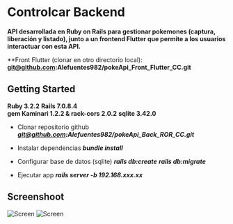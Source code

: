 # Controlcar Backend
 **API desarrollada en Ruby on Rails para gestionar pokemones (captura, liberación y listado), junto a un frontend Flutter que permite a los usuarios interactuar con esta API.**

**Front Flutter (clonar en otro directorio local): 
**git@github.com:Alefuentes982/pokeApi_Front_Flutter_CC.git**

## Getting Started
**Ruby 3.2.2**
**Rails 7.0.8.4**  
**gem Kaminari 1.2.2 & rack-cors 2.0.2**
**sqlite 3.42.0**

- Clonar repositorio github
***git@github.com:Alefuentes982/pokeApi_Back_ROR_CC.git***

- Instalar dependencias
***bundle install***

- Configurar base de datos (sqlite)
***rails db:create***
***rails db:migrate***

- Ejecutar app 
***rails server -b 192.168.xxx.xx***

## Screenshoot
![Screen](screenFront1.jpg)
![Screen](screenFront2.jpg)
